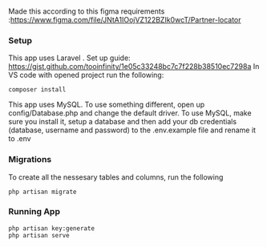 ###
Made this according to this figma requirements :https://www.figma.com/file/JNtA1IOojVZ122BZIk0wcT/Partner-locator

### Setup

This app uses Laravel . Set up guide: https://gist.github.com/tooinfinity/1e05c33248bc7c7f228b38510ec7298a
In VS code with opened project run the following:
```
composer install
```
This app uses MySQL. To use something different, open up config/Database.php and change the default driver.
To use MySQL, make sure you install it, setup a database and then add your db credentials (database, 
username and password) to the .env.example file and rename it to .env

### Migrations
To create all the nessesary tables and columns, run the following
```
php artisan migrate
```
### Running  App
```
php artisan key:generate
php artisan serve
```

